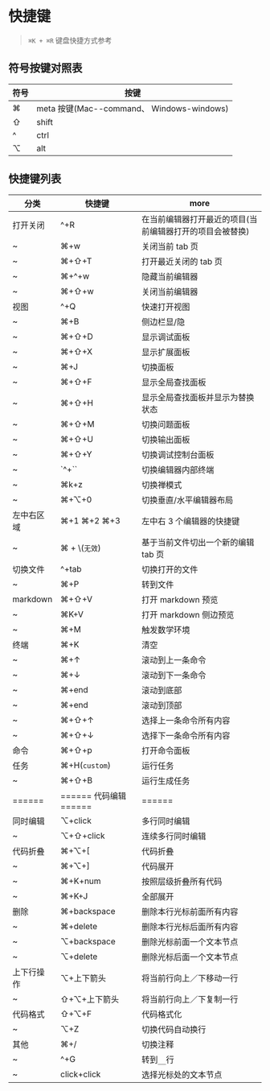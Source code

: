 # 快捷键

> `⌘K + ⌘R` 键盘快捷方式参考

## 符号按键对照表

| 符号 | 按键                                      |
| ---- | ----------------------------------------- |
| ⌘    | meta 按键(Mac--command、 Windows-windows) |
| ⇧    | shift                                     |
| ^    | ctrl                                      |
| ⌥    | alt                                       |

## 快捷键列表

| 分类       | 快捷键                 | more                                                     |
| ---------- | ---------------------- | -------------------------------------------------------- |
| 打开关闭   | ^+R                    | 在当前编辑器打开最近的项目(当前编辑器打开的项目会被替换) |
| ~          | ⌘+w                    | 关闭当前 tab 页                                          |
| ~          | ⌘+⇧+T                  | 打开最近关闭的 tab 页                                    |
| ~          | ⌘+^+w                  | 隐藏当前编辑器                                           |
| ~          | ⌘+⇧+w                  | 关闭当前编辑器                                           |
| 视图       | ^+Q                    | 快速打开视图                                             |
| ~          | ⌘+B                    | 侧边栏显/隐                                              |
| ~          | ⌘+⇧+D                  | 显示调试面板                                             |
| ~          | ⌘+⇧+X                  | 显示扩展面板                                             |
| ~          | ⌘+J                    | 切换面板                                                 |
| ~          | ⌘+⇧+F                  | 显示全局查找面板                                         |
| ~          | ⌘+⇧+H                  | 显示全局查找面板并显示为替换状态                         |
| ~          | ⌘+⇧+M                  | 切换问题面板                                             |
| ~          | ⌘+⇧+U                  | 切换输出面板                                             |
| ~          | ⌘+⇧+Y                  | 切换调试控制台面板                                       |
| ~          | `^+``                  | 切换编辑器内部终端                                       |
| ~          | ⌘k+z                   | 切换禅模式                                               |
| ~          | ⌘+⌥+0                  | 切换垂直/水平编辑器布局                                  |
| 左中右区域 | ⌘+1 ⌘+2 ⌘+3            | 左中右 3 个编辑器的快捷键                                |
| ~          | ⌘ + \\(`无效`)         | 基于当前文件切出一个新的编辑 tab 页                      |
| 切换文件   | ^+tab                  | 切换打开的文件                                           |
| ~          | ⌘+P                    | 转到文件                                                 |
| markdown   | ⌘+⇧+V                  | 打开 markdown 预览                                       |
| ~          | ⌘K+V                   | 打开 markdown 侧边预览                                   |
| ~          | ⌘+M                    | 触发数学环境                                             |
| 终端       | ⌘+K                    | 清空                                                     |
| ~          | ⌘+↑                    | 滚动到上一条命令                                         |
| ~          | ⌘+↓                    | 滚动到下一条命令                                         |
| ~          | ⌘+end                  | 滚动到底部                                               |
| ~          | ⌘+end                  | 滚动到顶部                                               |
| ~          | ⌘+⇧+↑                  | 选择上一条命令所有内容                                   |
| ~          | ⌘+⇧+↓                  | 选择下一条命令所有内容                                   |
| 命令       | ⌘+⇧+p                  | 打开命令面板                                             |
| 任务       | ⌘+H(`custom`)          | 运行任务                                                 |
| ~          | ⌘+⇧+B                  | 运行生成任务                                             |
| ======     | ====== 代码编辑 ====== | ======                                                   |
| 同时编辑   | ⌥+click                | 多行同时编辑                                             |
| ~          | ⌥+⇧+click              | 连续多行同时编辑                                         |
| 代码折叠   | ⌘+⌥+[                  | 代码折叠                                                 |
| ~          | ⌘+⌥+]                  | 代码展开                                                 |
| ~          | ⌘+K+num                | 按照层级折叠所有代码                                     |
| ~          | ⌘+K+J                  | 全部展开                                                 |
| 删除       | ⌘+backspace            | 删除本行光标前面所有内容                                 |
| ~          | ⌘+delete               | 删除本行光标后面所有内容                                 |
| ~          | ⌥+backspace            | 删除光标前面一个文本节点                                 |
| ~          | ⌥+delete               | 删除光标后面一个文本节点                                 |
| 上下行操作 | ⌥+上下箭头             | 将当前行向上／下移动一行                                 |
| ~          | ⇧+⌥+上下箭头           | 将当前行向上／下复制一行                                 |
| 代码格式   | ⇧+⌥+F                  | 代码格式化                                               |
| ~          | ⌥+Z                    | 切换代码自动换行                                         |
| 其他       | ⌘+/                    | 切换注释                                                 |
| ~          | ^+G                    | 转到`__`行                                               |
| ~          | click+click            | 选择光标处的文本节点                                     |

